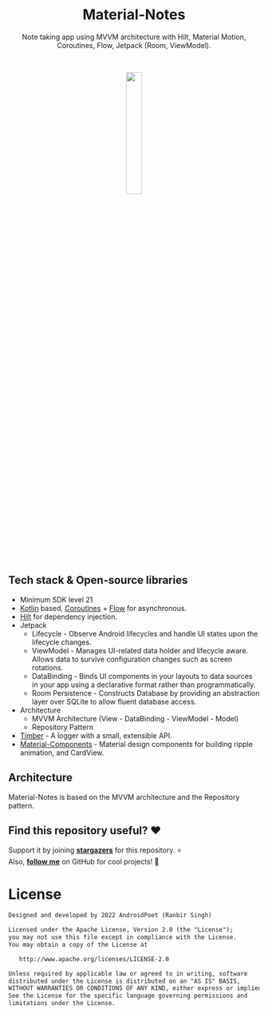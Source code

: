 
<h1 align="center">Material-Notes</h1>


<p align="center">  
Note taking app using MVVM architecture with Hilt, Material Motion, Coroutines, Flow, Jetpack (Room, ViewModel).
</p>
</br>

<p align="center">
<img src="https://user-images.githubusercontent.com/13647384/159276936-70f931ba-e6d8-475a-a52a-6ab99a62e867.jpg" width="25%"/>

</p>

## Tech stack & Open-source libraries
- Minimum SDK level 21
- [Kotlin](https://kotlinlang.org/) based, [Coroutines](https://github.com/Kotlin/kotlinx.coroutines) + [Flow](https://kotlin.github.io/kotlinx.coroutines/kotlinx-coroutines-core/kotlinx.coroutines.flow/) for asynchronous.
- [Hilt](https://dagger.dev/hilt/) for dependency injection.
- Jetpack
  - Lifecycle - Observe Android lifecycles and handle UI states upon the lifecycle changes.
  - ViewModel - Manages UI-related data holder and lifecycle aware. Allows data to survive configuration changes such as screen rotations.
  - DataBinding - Binds UI components in your layouts to data sources in your app using a declarative format rather than programmatically.
  - Room Persistence - Constructs Database by providing an abstraction layer over SQLite to allow fluent database access.
- Architecture
  - MVVM Architecture (View - DataBinding - ViewModel - Model)
  - Repository Pattern
- [Timber](https://github.com/JakeWharton/timber) - A logger with a small, extensible API.
- [Material-Components](https://github.com/material-components/material-components-android) - Material design components for building ripple animation, and CardView.



## Architecture
Material-Notes is based on the MVVM architecture and the Repository pattern.



## Find this repository useful? :heart:
Support it by joining __[stargazers](https://github.com/AndroidPoet/Material-Notes/stargazers)__ for this repository. :star: <br>
Also, __[follow me](https://github.com/AndroidPoet)__ on GitHub for cool projects! 🤩

# License
```xml
Designed and developed by 2022 AndroidPoet (Ranbir Singh)

Licensed under the Apache License, Version 2.0 (the "License");
you may not use this file except in compliance with the License.
You may obtain a copy of the License at

   http://www.apache.org/licenses/LICENSE-2.0

Unless required by applicable law or agreed to in writing, software
distributed under the License is distributed on an "AS IS" BASIS,
WITHOUT WARRANTIES OR CONDITIONS OF ANY KIND, either express or implied.
See the License for the specific language governing permissions and
limitations under the License.
```
